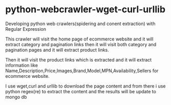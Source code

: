 # python-webcrawler-wget-curl-urllib
Developing python web crawlers(spidering and conent extraction) with Regular Expression

This crawler will visit the home page of ecommerce website and it will extract category and pagination links then it will visit both category and pagination pages and it will extract product links.

Then it will visit the product links which is extracted and it will extract information like Name,Description,Price,Images,Brand,Model,MPN,Availability,Sellers for ecommerce website.

I use wget,curl and urllib to download the page content and from there i use python regex(re) to extract the content and the results will be update to mongo db
